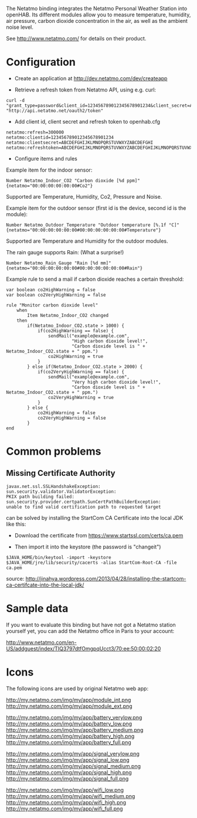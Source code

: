 The Netatmo binding integrates the Netatmo Personal Weather Station into openHAB. Its different modules allow you to measure temperature, humidity, air pressure, carbon dioxide concentration in the air, as well as the ambient noise level.

See http://www.netatmo.com/ for details on their product.

# Configuration

* Create an application at http://dev.netatmo.com/dev/createapp

* Retrieve a refresh token from Netatmo API, using e.g. curl:

```
curl -d "grant_type=password&client_id=123456789012345678901234&client_secret=ABCDEFGHIJKLMNOPQRSTUVWXYZABCDEFGHI&username=example@example.com&password=example" "http://api.netatmo.net/oauth2/token"
```

* Add client id, client secret and refresh token to openhab.cfg

```
netatmo:refresh=300000
netatmo:clientid=123456789012345678901234
netatmo:clientsecret=ABCDEFGHIJKLMNOPQRSTUVWXYZABCDEFGHI
netatmo:refreshtoken=ABCDEFGHIJKLMNOPQRSTUVWXYZABCDEFGHIJKLMNOPQRSTUVWXYZABCDE
```

* Configure items and rules

Example item for the indoor sensor:
```
Number Netatmo_Indoor_CO2 "Carbon dioxide [%d ppm]" {netatmo="00:00:00:00:00:00#Co2"}
```

Supported are Temperature, Humidity, Co2, Pressure and Noise.


Example item for the outdoor sensor (first id is the device, second id is the module):
```
Number Netatmo_Outdoor_Temperature "Outdoor temperature [%.1f °C]" {netatmo="00:00:00:00:00:00#00:00:00:00:00:00#Temperature"}
```

Supported are Temperature and Humidity for the outdoor modules. 

The rain gauge supports Rain: (What a surprise!)
```
Number Netatmo_Rain_Gauge "Rain [%d mm]" {netatmo="00:00:00:00:00:00#00:00:00:00:00:00#Rain"}
```

Example rule to send a mail if carbon dioxide reaches a certain threshold:
```
var boolean co2HighWarning = false
var boolean co2VeryHighWarning = false

rule "Monitor carbon dioxide level"
	when
		Item Netatmo_Indoor_CO2 changed
	then
		if(Netatmo_Indoor_CO2.state > 1000) {
			if(co2HighWarning == false) {
				sendMail("example@example.com",
				         "High carbon dioxide level!",
				         "Carbon dioxide level is " + Netatmo_Indoor_CO2.state + " ppm.")
				co2HighWarning = true
			}
		} else if(Netatmo_Indoor_CO2.state > 2000) {
			if(co2VeryHighWarning == false) {
				sendMail("example@example.com",
				         "Very high carbon dioxide level!",
				         "Carbon dioxide level is " + Netatmo_Indoor_CO2.state + " ppm.")
				co2VeryHighWarning = true
			}
		} else {
			co2HighWarning = false
			co2VeryHighWarning = false
		}
end
```

# Common problems

## Missing Certificate Authority
```
javax.net.ssl.SSLHandshakeException:
sun.security.validator.ValidatorException:
PKIX path building failed:
sun.security.provider.certpath.SunCertPathBuilderException:
unable to find valid certification path to requested target
```

can be solved by installing the StartCom CA Certificate into the local JDK like this:

* Download the certificate from https://www.startssl.com/certs/ca.pem

* Then import it into the keystore (the password is "changeit")
```
$JAVA_HOME/bin/keytool -import -keystore $JAVA_HOME/jre/lib/security/cacerts -alias StartCom-Root-CA -file ca.pem
```

source: http://jinahya.wordpress.com/2013/04/28/installing-the-startcom-ca-certifcate-into-the-local-jdk/

# Sample data

If you want to evaluate this binding but have not got a Netatmo station yourself
yet, you can add the Netatmo office in Paris to your account:

http://www.netatmo.com/en-US/addguest/index/TIQ3797dtfOmgpqUcct3/70:ee:50:00:02:20

# Icons
The following icons are used by original Netatmo web app:

http://my.netatmo.com/img/my/app/module_int.png
http://my.netatmo.com/img/my/app/module_ext.png

http://my.netatmo.com/img/my/app/battery_verylow.png
http://my.netatmo.com/img/my/app/battery_low.png
http://my.netatmo.com/img/my/app/battery_medium.png
http://my.netatmo.com/img/my/app/battery_high.png
http://my.netatmo.com/img/my/app/battery_full.png

http://my.netatmo.com/img/my/app/signal_verylow.png
http://my.netatmo.com/img/my/app/signal_low.png
http://my.netatmo.com/img/my/app/signal_medium.png
http://my.netatmo.com/img/my/app/signal_high.png
http://my.netatmo.com/img/my/app/signal_full.png

http://my.netatmo.com/img/my/app/wifi_low.png
http://my.netatmo.com/img/my/app/wifi_medium.png
http://my.netatmo.com/img/my/app/wifi_high.png
http://my.netatmo.com/img/my/app/wifi_full.png